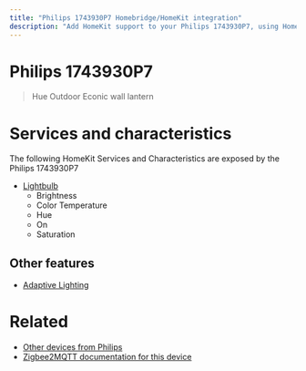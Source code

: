```yaml
---
title: "Philips 1743930P7 Homebridge/HomeKit integration"
description: "Add HomeKit support to your Philips 1743930P7, using Homebridge, Zigbee2MQTT and homebridge-z2m."
---
```

<!---
This file has been GENERATED using src/docgen/docgen.ts
DO NOT EDIT THIS FILE MANUALLY!
-->
# Philips 1743930P7
> Hue Outdoor Econic wall lantern


# Services and characteristics
The following HomeKit Services and Characteristics are exposed by
the Philips 1743930P7

* [Lightbulb](../../light.md)
  * Brightness
  * Color Temperature
  * Hue
  * On
  * Saturation


## Other features
* [Adaptive Lighting](../../light.md)


# Related
* [Other devices from Philips](../index.md#philips)
* [Zigbee2MQTT documentation for this device](https://www.zigbee2mqtt.io/devices/1743930P7.html)